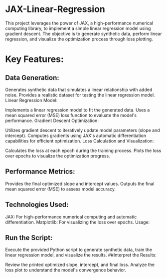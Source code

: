 # JAX-Linear-Regression
This project leverages the power of JAX, a high-performance numerical computing library, to implement a simple linear regression model using gradient descent. The objective is to generate synthetic data, perform linear regression, and visualize the optimization process through loss plotting.

# Key Features:

## Data Generation:

Generates synthetic data that simulates a linear relationship with added noise.
Provides a realistic dataset for testing the linear regression model.
Linear Regression Model:

Implements a linear regression model to fit the generated data.
Uses a mean squared error (MSE) loss function to evaluate the model's performance.
Gradient Descent Optimization:

Utilizes gradient descent to iteratively update model parameters (slope and intercept).
Computes gradients using JAX's automatic differentiation capabilities for efficient optimization.
Loss Calculation and Visualization:

Calculates the loss at each epoch during the training process.
Plots the loss over epochs to visualize the optimization progress.
## Performance Metrics:

Provides the final optimized slope and intercept values.
Outputs the final mean squared error (MSE) to assess model accuracy.
## Technologies Used:
JAX: For high-performance numerical computing and automatic differentiation.
Matplotlib: For visualizing the loss over epochs.
Usage:
## Run the Script:

Execute the provided Python script to generate synthetic data, train the linear regression model, and visualize the results.
##Interpret the Results:

Review the printed optimized slope, intercept, and final loss.
Analyze the loss plot to understand the model's convergence behavior.
